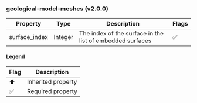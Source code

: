 ### geological-model-meshes (v2.0.0)

| Property | Type | Description | Flags |
|---|---|---|---|
| surface_index | Integer | The index of the surface in the list of embedded surfaces | ✅ |


#### Legend

| Flag | Description |
| --- | --- |
| ⬆️ | Inherited property |
| ✅ | Required property |

